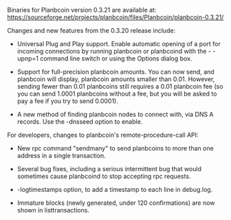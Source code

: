 Binaries for Planbcoin version 0.3.21 are available at:
  https://sourceforge.net/projects/planbcoin/files/Planbcoin/planbcoin-0.3.21/

Changes and new features from the 0.3.20 release include:

* Universal Plug and Play support.  Enable automatic opening of a port for incoming connections by running planbcoin or planbcoind with the - -upnp=1 command line switch or using the Options dialog box.

* Support for full-precision planbcoin amounts.  You can now send, and planbcoin will display, planbcoin amounts smaller than 0.01.  However, sending fewer than 0.01 planbcoins still requires a 0.01 planbcoin fee (so you can send 1.0001 planbcoins without a fee, but you will be asked to pay a fee if you try to send 0.0001).

* A new method of finding planbcoin nodes to connect with, via DNS A records. Use the -dnsseed option to enable.

For developers, changes to planbcoin's remote-procedure-call API:

* New rpc command "sendmany" to send planbcoins to more than one address in a single transaction.

* Several bug fixes, including a serious intermittent bug that would sometimes cause planbcoind to stop accepting rpc requests. 

* -logtimestamps option, to add a timestamp to each line in debug.log.

* Immature blocks (newly generated, under 120 confirmations) are now shown in listtransactions.

